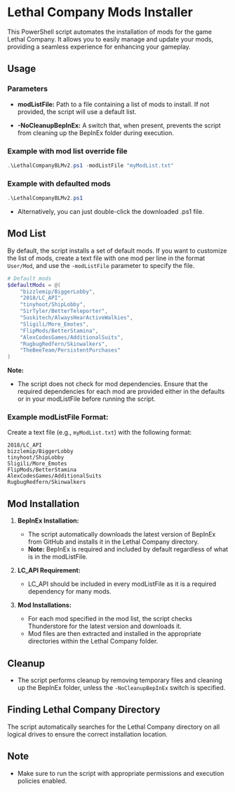 # Lethal Company Mods Installer

This PowerShell script automates the installation of mods for the game Lethal Company. It allows you to easily manage and update your mods, providing a seamless experience for enhancing your gameplay.

## Usage

### Parameters

- **modListFile:** Path to a file containing a list of mods to install. If not provided, the script will use a default list.

- **-NoCleanupBepInEx:** A switch that, when present, prevents the script from cleaning up the BepInEx folder during execution.

### Example with mod list override file

```powershell
.\LethalCompanyBLMv2.ps1 -modListFile "myModList.txt"
```

### Example with defaulted mods

```powershell
.\LethalCompanyBLMv2.ps1
```

- Alternatively, you can just double-click the downloaded .ps1 file.

## Mod List

By default, the script installs a set of default mods. If you want to customize the list of mods, create a text file with one mod per line in the format `User/Mod`, and use the `-modListFile` parameter to specify the file.

```powershell
# Default mods
$defaultMods = @(
    "bizzlemip/BiggerLobby",
    "2018/LC_API",
    "tinyhoot/ShipLobby",
    "SirTyler/BetterTeleporter",
    "Suskitech/AlwaysHearActiveWalkies",
    "Sligili/More_Emotes",
    "FlipMods/BetterStamina",
    "AlexCodesGames/AdditionalSuits",
    "RugbugRedfern/Skinwalkers",
    "TheBeeTeam/PersistentPurchases"
)
```

**Note:**
- The script does not check for mod dependencies. Ensure that the required dependencies for each mod are provided either in the defaults or in your modListFile before running the script.

### Example modListFile Format:

Create a text file (e.g., `myModList.txt`) with the following format:

```plaintext
2018/LC_API
bizzlemip/BiggerLobby
tinyhoot/ShipLobby
Sligili/More_Emotes
FlipMods/BetterStamina
AlexCodesGames/AdditionalSuits
RugbugRedfern/Skinwalkers
```

## Mod Installation

1. **BepInEx Installation:**
   - The script automatically downloads the latest version of BepInEx from GitHub and installs it in the Lethal Company directory.
   - **Note:** BepInEx is required and included by default regardless of what is in the modListFile.

2. **LC_API Requirement:**
   - LC_API should be included in every modListFile as it is a required dependency for many mods.

3. **Mod Installations:**
   - For each mod specified in the mod list, the script checks Thunderstore for the latest version and downloads it.
   - Mod files are then extracted and installed in the appropriate directories within the Lethal Company folder.

## Cleanup

- The script performs cleanup by removing temporary files and cleaning up the BepInEx folder, unless the `-NoCleanupBepInEx` switch is specified.

## Finding Lethal Company Directory

The script automatically searches for the Lethal Company directory on all logical drives to ensure the correct installation location.

## Note

- Make sure to run the script with appropriate permissions and execution policies enabled.
